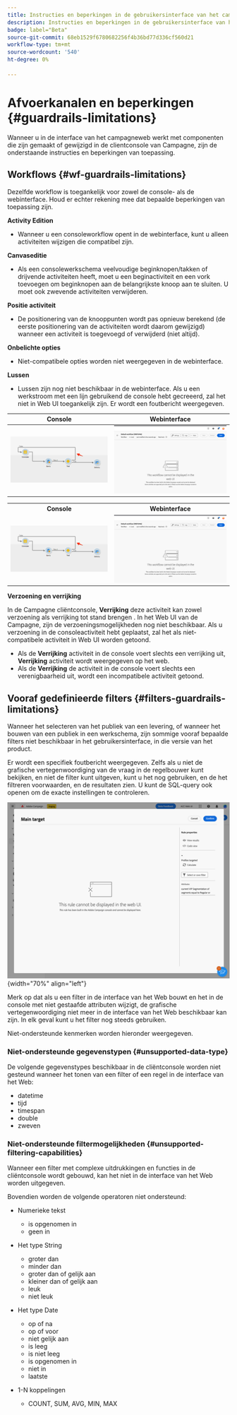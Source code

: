 ```yaml
---
title: Instructies en beperkingen in de gebruikersinterface van het campagneweb
description: Instructies en beperkingen in de gebruikersinterface van het campagneweb
badge: label="Beta"
source-git-commit: 68eb1529f6780682256f4b36bd77d336cf560d21
workflow-type: tm+mt
source-wordcount: '540'
ht-degree: 0%

---
```



# Afvoerkanalen en beperkingen {#guardrails-limitations}

Wanneer u in de interface van het campagneweb werkt met componenten die zijn gemaakt of gewijzigd in de clientconsole van Campagne, zijn de onderstaande instructies en beperkingen van toepassing.

## Workflows {#wf-guardrails-limitations}

Dezelfde workflow is toegankelijk voor zowel de console- als de webinterface. Houd er echter rekening mee dat bepaalde beperkingen van toepassing zijn.

**Activity Edition**

* Wanneer u een consoleworkflow opent in de webinterface, kunt u alleen activiteiten wijzigen die compatibel zijn.

**Canvaseditie**

* Als een consolewerkschema veelvoudige beginknopen/takken of drijvende activiteiten heeft, moet u een beginactiviteit en een vork toevoegen om beginknopen aan de belangrijkste knoop aan te sluiten. U moet ook zwevende activiteiten verwijderen.

**Positie activiteit**

* De positionering van de knooppunten wordt pas opnieuw berekend (de eerste positionering van de activiteiten wordt daarom gewijzigd) wanneer een activiteit is toegevoegd of verwijderd (niet altijd).

**Onbelichte opties**

* Niet-compatibele opties worden niet weergegeven in de webinterface.

**Lussen**

* Lussen zijn nog niet beschikbaar in de webinterface. Als u een werkstroom met een lijn gebruikend de console hebt gecreeerd, zal het niet in Web UI toegankelijk zijn. Er wordt een foutbericht weergegeven.

| Console | Webinterface |
| --- | --- |
| ![](assets/limitations-loops-console.png) | ![](assets/limitations-loops-web.png) |

<table>
<tr>
<th>Console</th>
<th>Webinterface</th>
</tr>
<tr>
<td><img src="assets/limitations-loops-console.png"></td>
<td><img src="assets/limitations-loops-web.png"></td>
</tr>
</table>

**Verzoening en verrijking**

In de Campagne cliëntconsole, **Verrijking** deze activiteit kan zowel verzoening als verrijking tot stand brengen . In het Web UI van de Campagne, zijn de verzoeningsmogelijkheden nog niet beschikbaar. Als u verzoening in de consoleactiviteit hebt geplaatst, zal het als niet-compatibele activiteit in Web UI worden getoond.

* Als de **Verrijking** activiteit in de console voert slechts een verrijking uit, **Verrijking** activiteit wordt weergegeven op het web.
* Als de **Verrijking** de activiteit in de console voert slechts een verenigbaarheid uit, wordt een incompatibele activiteit getoond.

## Vooraf gedefinieerde filters {#filters-guardrails-limitations}

Wanneer het selecteren van het publiek van een levering, of wanneer het bouwen van een publiek in een werkschema, zijn sommige vooraf bepaalde filters niet beschikbaar in het gebruikersinterface, in die versie van het product.

Er wordt een specifiek foutbericht weergegeven. Zelfs als u niet de grafische vertegenwoordiging van de vraag in de regelbouwer kunt bekijken, en niet de filter kunt uitgeven, kunt u het nog gebruiken, en de het filtreren voorwaarden, en de resultaten zien. U kunt de SQL-query ook openen om de exacte instellingen te controleren.

![](assets/filter-unavailable.png){width="70%" align="left"}


Merk op dat als u een filter in de interface van het Web bouwt en het in de console met niet gestaafde attributen wijzigt, de grafische vertegenwoordiging niet meer in de interface van het Web beschikbaar kan zijn. In elk geval kunt u het filter nog steeds gebruiken.

Niet-ondersteunde kenmerken worden hieronder weergegeven.

### Niet-ondersteunde gegevenstypen {#unsupported-data-type}

De volgende gegevenstypes beschikbaar in de cliëntconsole worden niet gesteund wanneer het tonen van een filter of een regel in de interface van het Web:

* datetime
* tijd
* timespan
* double
* zweven

### Niet-ondersteunde filtermogelijkheden {#unsupported-filtering-capabilities}

Wanneer een filter met complexe uitdrukkingen en functies in de cliëntconsole wordt gebouwd, kan het niet in de interface van het Web worden uitgegeven.

Bovendien worden de volgende operatoren niet ondersteund:

* Numerieke tekst
   * is opgenomen in
   * geen in

* Het type String
   * groter dan
   * minder dan
   * groter dan of gelijk aan
   * kleiner dan of gelijk aan
   * leuk
   * niet leuk

* Het type Date
   * op of na
   * op of voor
   * niet gelijk aan
   * is leeg
   * is niet leeg
   * is opgenomen in
   * niet in
   * laatste

* 1-N koppelingen
   * COUNT, SUM, AVG, MIN, MAX